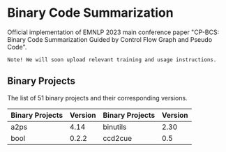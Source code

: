 # Binary Code Summarization
Official implementation of EMNLP 2023 main conference paper "CP-BCS: Binary Code Summarization Guided by Control Flow Graph and Pseudo Code".

`Note! We will soon upload relevant training and usage instructions.`

## Binary Projects

The list of 51 binary projects and their corresponding versions.

| Binary Projects | Version | Binary Projects | Version |
| --- | --- | --- | --- |
| a2ps | 4.14 | binutils | 2.30 |
| bool | 0.2.2 | ccd2cue | 0.5 |

